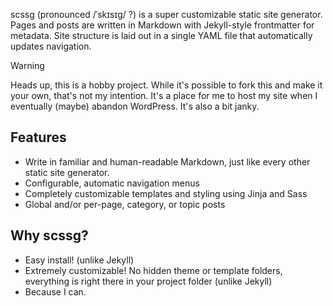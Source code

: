 scssg (pronounced /ˈskɪsɪg/ ?) is a super customizable static site generator. Pages and posts are written in Markdown with Jekyll-style frontmatter for metadata. Site structure is laid out in a single YAML file that automatically updates navigation.

> [!WARNING]
> Heads up, this is a hobby project. While it's possible to fork this and make it your own, that's not my intention. It's a place for me to host my site when I eventually (maybe) abandon WordPress. It's also a bit janky.

## Features

- Write in familiar and human-readable Markdown, just like every other static site generator.
- Configurable, automatic navigation menus
- Completely customizable templates and styling using Jinja and Sass
- Global and/or per-page, category, or topic posts

## Why scssg?

- Easy install! (unlike Jekyll)
- Extremely customizable! No hidden theme or template folders, everything is right there in your project folder (unlike Jekyll)
- Because I can.
